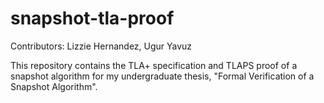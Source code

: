 # snapshot-tla-proof

Contributors: Lizzie Hernandez, Ugur Yavuz

This repository contains the TLA+ specification and TLAPS proof of a snapshot algorithm for 
my undergraduate thesis, "Formal Verification of a Snapshot Algorithm".
